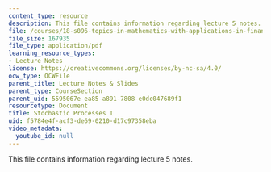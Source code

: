 ```yaml
---
content_type: resource
description: This file contains information regarding lecture 5 notes.
file: /courses/18-s096-topics-in-mathematics-with-applications-in-finance-fall-2013/f5784e4facf3de690210d17c97358eba_MIT18_S096F13_lecnote5.pdf
file_size: 167935
file_type: application/pdf
learning_resource_types:
- Lecture Notes
license: https://creativecommons.org/licenses/by-nc-sa/4.0/
ocw_type: OCWFile
parent_title: Lecture Notes & Slides
parent_type: CourseSection
parent_uid: 5595067e-ea85-a891-7808-e0dc047689f1
resourcetype: Document
title: Stochastic Processes I
uid: f5784e4f-acf3-de69-0210-d17c97358eba
video_metadata:
  youtube_id: null
---
```

This file contains information regarding lecture 5 notes.